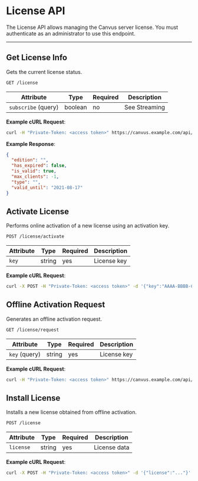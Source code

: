 # License API

The License API allows managing the Canvus server license. You must authenticate as an administrator to use this endpoint.

---

## Get License Info

Gets the current license status.

```bash
GET /license
```

| Attribute           | Type    | Required | Description                  |
|---------------------|---------|----------|------------------------------|
| `subscribe` (query) | boolean | no       | See Streaming                |

**Example cURL Request**:
```bash
curl -H "Private-Token: <access token>" https://canvus.example.com/api/v1/license
```

**Example Response**:
```json
{
  "edition": "",
  "has_expired": false,
  "is_valid": true,
  "max_clients": -1,
  "type": "",
  "valid_until": "2021-08-17"
}
```

## Activate License

Performs online activation of a new license using an activation key.

```bash
POST /license/activate
```

| Attribute           | Type    | Required | Description                  |
|---------------------|---------|----------|------------------------------|
| `key`               | string  | yes      | License key                  |

**Example cURL Request**:
```bash
curl -X POST -H "Private-Token: <access token>" -d '{"key":"AAAA-BBBB-CCCC-DDDD"}' https://canvus.example.com/api/v1/license/activate
```

## Offline Activation Request

Generates an offline activation request.

```bash
GET /license/request
```

| Attribute           | Type    | Required | Description                  |
|---------------------|---------|----------|------------------------------|
| `key` (query)       | string  | yes      | License key                  |

**Example cURL Request**:
```bash
curl -H "Private-Token: <access token>" https://canvus.example.com/api/v1/license/request?key=AAAA-BBBB-CCCC-DDDD
```

## Install License

Installs a new license obtained from offline activation.

```bash
POST /license
```

| Attribute           | Type    | Required | Description                  |
|---------------------|---------|----------|------------------------------|
| `license`           | string  | yes      | License data                 |

**Example cURL Request**:
```bash
curl -X POST -H "Private-Token: <access token>" -d '{"license":"..."}' https://canvus.example.com/api/v1/license
``` 